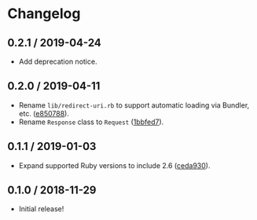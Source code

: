 # Changelog

## 0.2.1 / 2019-04-24

- Add deprecation notice.

## 0.2.0 / 2019-04-11

- Rename `lib/redirect-uri.rb` to support automatic loading via Bundler, etc. ([e850788](https://github.com/jgarber623/redirect-uri-ruby/commit/e850788)).
- Rename `Response` class to `Request` ([1bbfed7](https://github.com/jgarber623/redirect-uri-ruby/commit/1bbfed7)).

## 0.1.1 / 2019-01-03

- Expand supported Ruby versions to include 2.6 ([ceda930](https://github.com/jgarber623/redirect-uri-ruby/commit/ceda930)).

## 0.1.0 / 2018-11-29

- Initial release!
